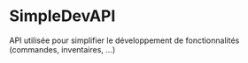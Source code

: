 # SimpleDevAPI
API utilisée pour simplifier le développement de fonctionnalités (commandes, inventaires, ...)
